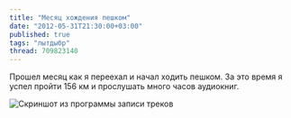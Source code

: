 ```yaml
---
title: "Месяц хождения пешком"
date: "2012-05-31T21:30:00+03:00"
published: true
tags: "лытдыбр"
thread: 709823140
---
```


Прошел месяц как я переехал и начал ходить пешком. 
За это время я успел пройти 156 км и прослушать много часов аудиокниг.

![Скриншот из программы записи треков](/images/screenshots/sports-tracker.jpg "Скриншот из программы записи треков")
